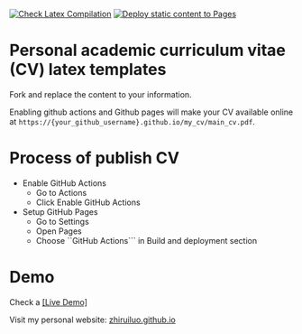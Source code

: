 [![Check Latex Compilation](https://github.com/zhiruiluo/my_cv/actions/workflows/check_latex.yml/badge.svg)](https://github.com/zhiruiluo/my_cv/actions/workflows/check_latex.yml)
[![Deploy static content to Pages](https://github.com/zhiruiluo/my_cv/actions/workflows/publish_static.yml/badge.svg)](https://github.com/zhiruiluo/my_cv/actions/workflows/publish_static.yml)
# Personal academic curriculum vitae (CV) latex templates
Fork and replace the content to your information.

Enabling github actions and Github pages will make your CV available online at ```https://{your_github_username}.github.io/my_cv/main_cv.pdf```.

# Process of publish CV
- Enable GitHub Actions
    - Go to Actions
    - Click Enable GitHub Actions
- Setup GitHub Pages
    - Go to Settings
    - Open Pages
    - Choose ``GitHub Actions``` in Build and deployment section

# Demo
Check a [[Live Demo]](https://zhiruiluo.github.io/my_cv/main_cv.pdf)

Visit my personal website: [zhiruiluo.github.io](https://zhiruiluo.github.io)
